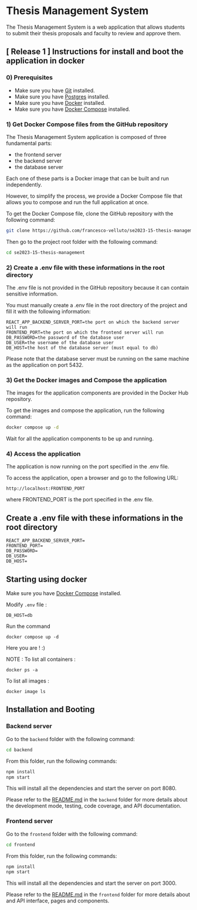 # Thesis Management System

The Thesis Management System is a web application that allows students to submit their thesis proposals and faculty to review and approve them.

## [ Release 1 ] Instructions for install and boot the application in docker

### 0) Prerequisites

- Make sure you have [Git](https://git-scm.com/downloads) installed.
- Make sure you have [Postgres](https://www.postgresql.org/download/) installed.
- Make sure you have [Docker](https://docs.docker.com/get-docker/) installed.
- Make sure you have [Docker Compose](https://docs.docker.com/compose/install/) installed.

### 1) Get Docker Compose files from the GitHub repository

The Thesis Management System application is composed of three fundamental parts:
- the frontend server
- the backend server
- the database server

Each one of these parts is a Docker image that can be built and run independently.

However, to simplify the process, we provide a Docker Compose file that allows you to compose and run the full application at once.

To get the Docker Compose file, clone the GitHub repository with the following command:

```bash
git clone https://github.com/francesco-velluto/se2023-15-thesis-management.git
```

Then go to the project root folder with the following command:

```bash
cd se2023-15-thesis-management
```

### 2) Create a .env file with these informations in the root directory

The .env file is not provided in the GitHub repository because it can contain sensitive information.

You must manually create a .env file in the root directory of the project and fill it with the following information:

```
REACT_APP_BACKEND_SERVER_PORT=the port on which the backend server will run
FRONTEND_PORT=the port on which the frontend server will run
DB_PASSWORD=the password of the database user
DB_USER=the username of the database user
DB_HOST=the host of the database server (must equal to db)
```

Please note that the database server must be running on the same machine as the application on port 5432.

### 3) Get the Docker images and Compose the application

The images for the application components are provided in the Docker Hub repository.

To get the images and compose the application, run the following command:

```bash
docker compose up -d
```

Wait for all the application components to be up and running.

### 4) Access the application

The application is now running on the port specified in the .env file.

To access the application, open a browser and go to the following URL:

```
http://localhost:FRONTEND_PORT
```

where FRONTEND_PORT is the port specified in the .env file.

## Create a .env file with these informations in the root directory

```
REACT_APP_BACKEND_SERVER_PORT=
FRONTEND_PORT=
DB_PASSWORD=
DB_USER=
DB_HOST=
```

## Starting using docker
Make sure you have [Docker Compose](https://docs.docker.com/compose/install/) installed.

Modify `.env` file :
``` 
DB_HOST=db
```
Run the command 
``` 
docker compose up -d
```
Here you are ! :) 

NOTE :
To list all containers :
```
docker ps -a
```
To list all images :
```
docker image ls 
```

## Installation and Booting

### Backend server

Go to the `backend` folder with the following command:

```bash
cd backend
```

From this folder, run the following commands:

```bash
npm install
npm start
```

This will install all the dependencies and start the server on port 8080.

Please refer to the [README.md](backend/README.md) in the `backend` folder for more details about the development mode, testing, code coverage, and API documentation.

### Frontend server

Go to the `frontend` folder with the following command:

```bash
cd frontend
```

From this folder, run the following commands:

```bash
npm install
npm start
```

This will install all the dependencies and start the server on port 3000.

Please refer to the [README.md](frontend/README.md) in the `frontend` folder for more details about and API interface, pages and components.
